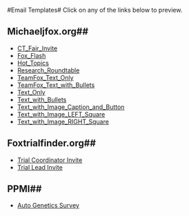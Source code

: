 #Email Templates#
Click on any of the links below to preview.

## Michaeljfox.org##
* <a href="http://mbwenger.com/email/michaeljfox-preview/CT_Fair_Invite.php" target="blank">CT_Fair_Invite</a>
* <a href="http://mbwenger.com/email/michaeljfox-preview/Fox_Flash.php" target="blank">Fox_Flash</a>
* <a href="http://mbwenger.com/email/michaeljfox-preview/Hot_Topics.php" target="blank">Hot_Topics</a>
* <a href="http://mbwenger.com/email/michaeljfox-preview/Research_Roundtable.php" target="blank">Research_Roundtable</a>
* <a href="http://mbwenger.com/email/michaeljfox-preview/TeamFox_Text_Only.php" target="blank">TeamFox_Text_Only</a>
* <a href="http://mbwenger.com/email/michaeljfox-preview/TeamFox_Text_with_Bullets.php" target="blank">TeamFox_Text_with_Bullets</a>
* <a href="http://mbwenger.com/email/michaeljfox-preview/Text_Only.php" target="blank">Text_Only</a>
* <a href="http://mbwenger.com/email/michaeljfox-preview/Text_with_Bullets.php" target="blank">Text_with_Bullets</a>
* <a href="http://mbwenger.com/email/michaeljfox-preview/Text_with_Image_Caption_and_Button.php" target="blank">Text_with_Image_Caption_and_Button</a>
* <a href="http://mbwenger.com/email/michaeljfox-preview/Text_with_Image_LEFT_Square.php" target="blank">Text_with_Image_LEFT_Square</a>
* <a href="http://mbwenger.com/email/michaeljfox-preview/Text_with_Image_RIGHT_Square.php" target="blank">Text_with_Image_RIGHT_Square</a>

## Foxtrialfinder.org##
* <a href="http://mbwenger.com/email/foxtrialfinder-preview/trial_coordinator_invite.html" target="_blank">Trial Coordinator Invite</a>
* <a href="http://mbwenger.com/email/foxtrialfinder-preview/trial_lead_invite.html" target="_blank">Trial Lead Invite</a>

## PPMI##
* <a href="http://mbwenger.com/email/ppmi-preview/genetics.php" target="_blank">Auto Genetics Survey</a>

 
